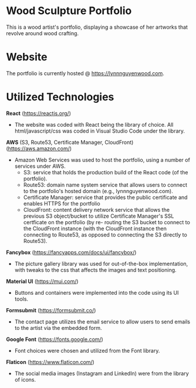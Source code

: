 # Wood Sculpture Portfolio
This is a wood artist's portfolio, displaying a showcase of her artworks that revolve around wood crafting.

# Website

The portfolio is currently hosted @ https://lynnnguyenwood.com.

# Utilized Technologies

**React** (https://reactjs.org/)
- The website was coded with React being the library of choice. All html/javascript/css was coded in Visual Studio Code under the library.

**AWS** (S3, Route53, Certificate Manager, CloudFront) (https://aws.amazon.com/)
- Amazon Web Services was used to host the portfolio, using a number of services under AWS.
  - S3: service that holds the production build of the React code (of the portfolio).
  - Route53: domain name system service that allows users to connect to the portfolio's hosted domain (e.g., lynnnguyenwood.com).
  - Certificate Manager: service that provides the public certificate and enables HTTPS for the portfolio
  - CloudFront: content delivery network service that allows the previous S3 object/bucket to utilize Certificate Manager's SSL certficate on the portfolio (by re-       routing the S3 bucket to connect to the CloudFront instance (with the CloudFront instance then connecting to Route53, as opposed to connecting the S3 directly to Route53).

**Fancybox** (https://fancyapps.com/docs/ui/fancybox/)
- The picture gallery library was used for out-of-the-box implementation, with tweaks to the css that affects the images and text positioning.

**Material UI** (https://mui.com/)
- Buttons and containers were implemented into the code using its UI tools. 

**Formsubmit** (https://formsubmit.co/)
- The contact page utilizes the email service to allow users to send emails to the artist via the embedded form.

**Google Font** (https://fonts.google.com/)
- Font choices were chosen and utilized from the Font library.

**Flaticon** (https://www.flaticon.com/)
- The social media images (Instagram and LinkedIn) were from the library of icons.


